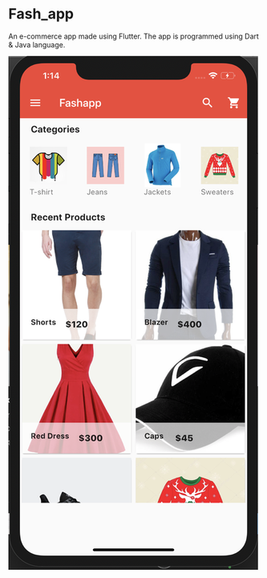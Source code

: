 # Fash_app

An e-commerce app made using Flutter. The app is programmed using Dart & Java language. 

![FashApp_ScreenLayout](https://github.com/abhijeetmanohar/FashApp/blob/master/assets/images/FashApp_Screen.png)
